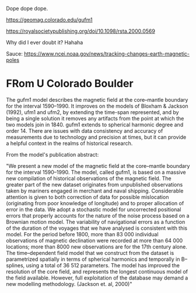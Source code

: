 Dope dope dope.

https://geomag.colorado.edu/gufm1

https://royalsocietypublishing.org/doi/10.1098/rsta.2000.0569

Why did I ever doubt it? Hahaha

Sauce: https://www.ncei.noaa.gov/news/tracking-changes-earth-magnetic-poles

# FRom U Colorado Boulder

The gufm1 model describes the magnetic field at the core–mantle boundary for the interval 1590–1990. It improves on the models of Bloxham & Jackson (1992), ufm1 and ufm2, by extending the time-span represented, and by being a single solution it removes any artifacts from the point at which the two models join in 1840. gufm1 extends to spherical harmonic degree and order 14. There are issues with data consistency and accuracy of measurements due to technology and precision at times, but it can provide a helpful context in the realms of historical research.

 From the model's publication abstract:

"We present a new model of the magnetic field at the core–mantle boundary for the interval 1590–1990. The model, called gufm1, is based on a massive new compilation of historical observations of the magnetic field. The greater part of the new dataset originates from unpublished observations taken by mariners engaged in merchant and naval shipping. Considerable attention is given to both correction of data for possible mislocation (originating from poor knowledge of longitude) and to proper allocation of error in the data. We adopt a stochastic model for uncorrected positional errors that properly accounts for the nature of the noise process based on a Brownian motion model. The variability of navigational errors as a function of the duration of the voyages that we have analysed is consistent with this model. For the period before 1800, more than 83 000 individual observations of magnetic declination were recorded at more than 64 000 locations; more than 8000 new observations are for the 17th century alone. The time–dependent field model that we construct from the dataset is parametrized spatially in terms of spherical harmonics and temporally in B–splines, using a total of 36 512 parameters. The model has improved the resolution of the core field, and represents the longest continuous model of the field available. However, full exploitation of the database may demand a new modelling methodology. (Jackson et. al, 2000)"